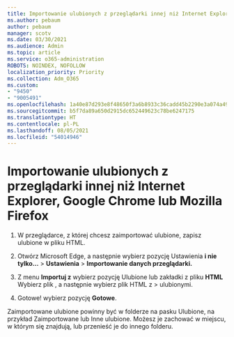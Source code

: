 ```yaml
---
title: Importowanie ulubionych z przeglądarki innej niż Internet Explorer, Google Chrome lub Mozilla Firefox
ms.author: pebaum
author: pebaum
manager: scotv
ms.date: 03/30/2021
ms.audience: Admin
ms.topic: article
ms.service: o365-administration
ROBOTS: NOINDEX, NOFOLLOW
localization_priority: Priority
ms.collection: Adm_O365
ms.custom:
- "9450"
- "9005491"
ms.openlocfilehash: 1a40e87d293e8f48650f3a6b8933c36cadd45b2290e3a074a499c964a274d59b
ms.sourcegitcommit: b5f7da89a650d2915dc652449623c78be6247175
ms.translationtype: HT
ms.contentlocale: pl-PL
ms.lasthandoff: 08/05/2021
ms.locfileid: "54014946"
---
```

# <a name="import-favorites-from-a-browser-other-than-internet-explorer-google-chrome-or-mozilla-firefox"></a>Importowanie ulubionych z przeglądarki innej niż Internet Explorer, Google Chrome lub Mozilla Firefox

1. W przeglądarce, z której chcesz zaimportować ulubione, zapisz ulubione w pliku HTML.

1. Otwórz Microsoft Edge, a następnie wybierz pozycję Ustawienia **i nie tylko...**  >  **Ustawienia**  >  **Importowanie danych przeglądarki.**

1. Z menu **Importuj z** wybierz pozycję Ulubione lub zakładki z pliku **HTML** Wybierz plik , a następnie wybierz plik HTML z  >  ulubionymi.

1. Gotowe!  wybierz pozycję **Gotowe**.

Zaimportowane ulubione powinny być w folderze na pasku Ulubione, na przykład Zaimportowane lub Inne ulubione. Możesz je zachować w miejscu, w którym się znajdują, lub przenieść je do innego folderu.
